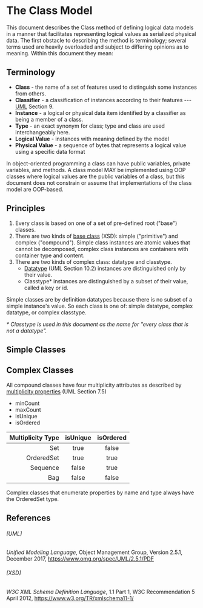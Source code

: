 # The Class Model
This document describes the Class method of defining logical data models in a manner that facilitates
representing logical values as serialized physical data. The first obstacle to describing the
method is terminology; several terms used are heavily overloaded and subject to differing
opinions as to meaning. Within this document they mean:

## Terminology

* **Class** - the name of a set of features used to distinguish some instances from others.
* **Classifier** - a classification of instances according to their features --- [UML](#uml) Section 9.  
* **Instance** - a logical or physical data item identified by a classifier as being a member of a class.
* **Type** - an exact synonym for class; type and class are used interchangeably here.
* **Logical Value** - instances with meaning defined by the model
* **Physical Value** - a sequence of bytes that represents a logical value using a specific data format

In object-oriented programming a class can have public variables, private variables, and methods.
A class model MAY be implemented using OOP classes where logical values are the public variables of a class,
but this document does not constrain or assume that implementations of the class model are OOP-based.

## Principles
1. Every class is based on one of a set of pre-defined root ("base") classes.
2. There are two kinds of [base class](https://www.w3.org/TR/xmlschema11-1/#Type_Definition_Summary)
(XSD): simple ("primitive") and complex ("compound"). Simple class instances are atomic values that
cannot be decomposed, complex class instances are containers with container type and content.
3. There are two kinds of complex class: datatype and classtype.
    * [Datatype](#uml) (UML Section 10.2) instances are distinguished only by their value.
    * Classtype* instances are distinguished by a subset of their value, called a key or id.

Simple classes are by definition datatypes because there is no subset of a simple instance's
value.  So each class is one of: simple datatype, complex datatype, or complex classtype.

 *\* Classtype is used in this document as the name for "every class that is not a datatype".*

## Simple Classes

## Complex Classes

All compound classes have four multiplicity attributes as described by [multiplicity properties](#uml) (UML Section 7.5)
* minCount
* maxCount
* isUnique
* isOrdered

| Multiplicity Type | isUnique | isOrdered |
|------------------:|:--------:|:---------:|
|               Set |   true   |   false   |
|        OrderedSet |   true   |   true    |
|          Sequence |  false   |   true    |
|               Bag |  false   |   false   |

Complex classes that enumerate properties by name and type always have the OrderedSet type.


## References
###### [UML]

*Unified Modeling Language*, Object Management Group, Version 2.5.1, December 2017,
https://www.omg.org/spec/UML/2.5.1/PDF

###### [XSD]

*W3C XML Schema Definition Language*, 1.1 Part 1, W3C Recommendation 5 April 2012,
https://www.w3.org/TR/xmlschema11-1/